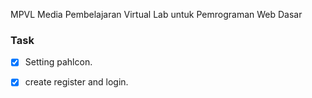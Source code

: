 MPVL
Media Pembelajaran Virtual Lab untuk Pemrograman Web Dasar

### Task
- [X] Setting pahlcon.
- [x] create register and login.

